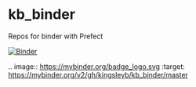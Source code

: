 # kb_binder
Repos for binder with Prefect

[![Binder](https://mybinder.org/badge_logo.svg)](https://mybinder.org/v2/gh/kingsleyb/kb_binder/master)

.. image:: https://mybinder.org/badge_logo.svg
 :target: https://mybinder.org/v2/gh/kingsleyb/kb_binder/master